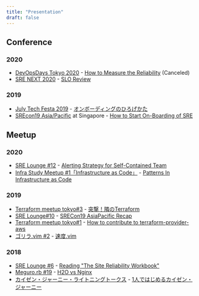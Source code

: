```yaml
---
title: "Presentation"
draft: false
---
```


## Conference
### 2020
* [DevOpsDays Tokyo 2020](https://www.devopsdaystokyo.org/) - [How to Measure the Reliability](https://confengine.com/devopsdays-tokyo-2020/proposal/14080/how-to-measure-the-reliability) (Canceled)
* [SRE NEXT 2020](https://sre-next.dev/) - [SLO Review](https://speakerdeck.com/chaspy/slo-review)

### 2019
* [July Tech Festa 2019](https://2019.techfesta.jp/) - [オンボーディングのひろげかた](https://speakerdeck.com/chaspy/how-to-spread-onboarding-culture)
* [SREcon19 Asia/Pacific](https://www.usenix.org/conference/srecon19asia) at Singapore - [How to Start On-Boarding of SRE](https://www.usenix.org/conference/srecon19asia/presentation/kondo)


## Meetup
### 2020
* [SRE Lounge #12](https://sre-lounge.connpass.com/event/175323/) - [Alerting Strategy for Self-Contained Team](https://speakerdeck.com/chaspy/alerting-strategy-for-self-contained-team)
* [Infra Study Meetup #1「Infrastructure as Code」](https://forkwell.connpass.com/event/171560/) - [Patterns In Infrastructure as Code](https://speakerdeck.com/chaspy/patterns-in-infrastructure-as-code)

### 2019
* [Terraform meetup tokyo#3](https://terraform-jp.connpass.com/event/153286/) - [突撃！隣のTerraform](https://speakerdeck.com/chaspy/visit-the-next-terraform)
* [SRE Lounge#10](https://sre-lounge.connpass.com/event/139832/) - [SRECon19 AsiaPacific Recap](https://speakerdeck.com/chaspy/srecon19-asiapacific-recap)
* [Terraform meetup tokyo#1](https://terraform-jp.connpass.com/event/137865/) - [How to contribute to terraform-provider-aws](https://speakerdeck.com/chaspy/how-to-contribute-to-terraform-provider-aws)
* [ゴリラ.vim #2](https://gorillavim.connpass.com/event/121394/) - [速度.vim](https://speakerdeck.com/chaspy/sokudo-dot-vim)

### 2018
* [SRE Lounge #6](https://sre-lounge.connpass.com/event/108054/) - [Reading "The Site Reliability Workbook"](https://speakerdeck.com/chaspy/reading-the-site-reliability-workbook)
* [Meguro.rb #19](https://megurorb.connpass.com/event/100401/) - [H2O vs Nginx](https://speakerdeck.com/chaspy/h2o-vs-nginx)
* [カイゼン・ジャーニー・ライトニングトークス](https://devlove.doorkeeper.jp/events/75607) - [1人ではじめるカイゼン・ジャーニー](https://speakerdeck.com/chaspy/start-kaizen-journey-by-myself)
